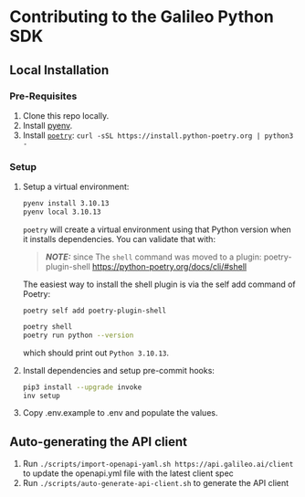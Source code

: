 # Contributing to the Galileo Python SDK

## Local Installation

### Pre-Requisites

1. Clone this repo locally.
2. Install [pyenv](https://github.com/pyenv/pyenv).
3. Install [`poetry`](https://python-poetry.org/): `curl -sSL https://install.python-poetry.org | python3 -`

### Setup

1. Setup a virtual environment:

   ```sh
   pyenv install 3.10.13
   pyenv local 3.10.13
   ```

   `poetry` will create a virtual environment using that Python version when it installs dependencies. You can validate that with:

   > **_NOTE:_** since The `shell` command was moved to a plugin: poetry-plugin-shell
   > https://python-poetry.org/docs/cli/#shell

   The easiest way to install the shell plugin is via the self add command of Poetry:

   ```shell
   poetry self add poetry-plugin-shell
   ```

   ```sh
   poetry shell
   poetry run python --version
   ```

   which should print out `Python 3.10.13`.

1. Install dependencies and setup pre-commit hooks:

   ```sh
   pip3 install --upgrade invoke
   inv setup
   ```

1. Copy .env.example to .env and populate the values.

## Auto-generating the API client

1. Run `./scripts/import-openapi-yaml.sh https://api.galileo.ai/client` to update the openapi.yml file with the latest client spec
2. Run `./scripts/auto-generate-api-client.sh` to generate the API client
